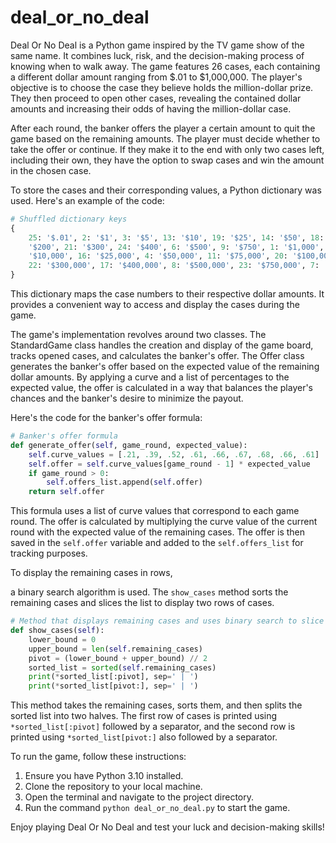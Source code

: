 # deal_or_no_deal

Deal Or No Deal is a Python game inspired by the TV game show of the same name. It combines luck, risk, and the decision-making process of knowing when to walk away. The game features 26 cases, each containing a different dollar amount ranging from $.01 to $1,000,000. The player's objective is to choose the case they believe holds the million-dollar prize. They then proceed to open other cases, revealing the contained dollar amounts and increasing their odds of having the million-dollar case.

After each round, the banker offers the player a certain amount to quit the game based on the remaining amounts. The player must decide whether to take the offer or continue. If they make it to the end with only two cases left, including their own, they have the option to swap cases and win the amount in the chosen case.

To store the cases and their corresponding values, a Python dictionary was used. Here's an example of the code:

```python
# Shuffled dictionary keys
{
    25: '$.01', 2: '$1', 3: '$5', 13: '$10', 19: '$25', 14: '$50', 18: '$75', 5: '$100', 10: 
    '$200', 21: '$300', 24: '$400', 6: '$500', 9: '$750', 1: '$1,000', 12: '$5,000', 15: 
    '$10,000', 16: '$25,000', 4: '$50,000', 11: '$75,000', 20: '$100,000', 26: '$200,000', 
    22: '$300,000', 17: '$400,000', 8: '$500,000', 23: '$750,000', 7: '$1,000,000'
}
```

This dictionary maps the case numbers to their respective dollar amounts. It provides a convenient way to access and display the cases during the game.

The game's implementation revolves around two classes. The StandardGame class handles the creation and display of the game board, tracks opened cases, and calculates the banker's offer. The Offer class generates the banker's offer based on the expected value of the remaining dollar amounts. By applying a curve and a list of percentages to the expected value, the offer is calculated in a way that balances the player's chances and the banker's desire to minimize the payout.

Here's the code for the banker's offer formula:

```python
# Banker's offer formula 
def generate_offer(self, game_round, expected_value): 
    self.curve_values = [.21, .39, .52, .61, .66, .67, .68, .66, .61]
    self.offer = self.curve_values[game_round - 1] * expected_value
    if game_round > 0:
        self.offers_list.append(self.offer)
    return self.offer
```

This formula uses a list of curve values that correspond to each game round. The offer is calculated by multiplying the curve value of the current round with the expected value of the remaining cases. The offer is then saved in the `self.offer` variable and added to the `self.offers_list` for tracking purposes.

To display the remaining cases in rows,

 a binary search algorithm is used. The `show_cases` method sorts the remaining cases and slices the list to display two rows of cases.

```python
# Method that displays remaining cases and uses binary search to slice the list
def show_cases(self):
    lower_bound = 0
    upper_bound = len(self.remaining_cases)
    pivot = (lower_bound + upper_bound) // 2
    sorted_list = sorted(self.remaining_cases)
    print(*sorted_list[:pivot], sep=' | ')
    print(*sorted_list[pivot:], sep=' | ')
```

This method takes the remaining cases, sorts them, and then splits the sorted list into two halves. The first row of cases is printed using `*sorted_list[:pivot]` followed by a separator, and the second row is printed using `*sorted_list[pivot:]` also followed by a separator.

To run the game, follow these instructions:
1. Ensure you have Python 3.10 installed.
2. Clone the repository to your local machine.
3. Open the terminal and navigate to the project directory.
4. Run the command `python deal_or_no_deal.py` to start the game.

Enjoy playing Deal Or No Deal and test your luck and decision-making skills!